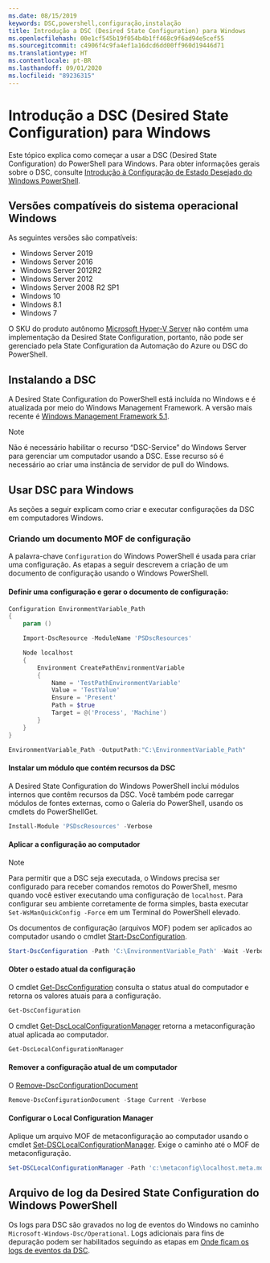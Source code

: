 ```yaml
---
ms.date: 08/15/2019
keywords: DSC,powershell,configuração,instalação
title: Introdução a DSC (Desired State Configuration) para Windows
ms.openlocfilehash: 00e1cf545b19f054b4b1ff468c9f6ad94e5cef55
ms.sourcegitcommit: c4906f4c9fa4ef1a16dcd6dd00ff960d19446d71
ms.translationtype: HT
ms.contentlocale: pt-BR
ms.lasthandoff: 09/01/2020
ms.locfileid: "89236315"
---
```

# <a name="get-started-with-desired-state-configuration-dsc-for-windows"></a>Introdução a DSC (Desired State Configuration) para Windows

Este tópico explica como começar a usar a DSC (Desired State Configuration) do PowerShell para Windows.
Para obter informações gerais sobre o DSC, consulte [Introdução à Configuração de Estado Desejado do Windows PowerShell](../overview/overview.md).

## <a name="supported-windows-operation-system-versions"></a>Versões compatíveis do sistema operacional Windows

As seguintes versões são compatíveis:

- Windows Server 2019
- Windows Server 2016
- Windows Server 2012R2
- Windows Server 2012
- Windows Server 2008 R2 SP1
- Windows 10
- Windows 8.1
- Windows 7

O SKU do produto autônomo [Microsoft Hyper-V Server](/windows-server/virtualization/hyper-v/hyper-v-server-2016) não contém uma implementação da Desired State Configuration, portanto, não pode ser gerenciado pela State Configuration da Automação do Azure ou DSC do PowerShell.

## <a name="installing-dsc"></a>Instalando a DSC

A Desired State Configuration do PowerShell está incluída no Windows e é atualizada por meio do Windows Management Framework. A versão mais recente é [Windows Management Framework 5.1](https://www.microsoft.com/download/details.aspx?id=54616).

> [!NOTE]
> Não é necessário habilitar o recurso “DSC-Service” do Windows Server para gerenciar um computador usando a DSC.
> Esse recurso só é necessário ao criar uma instância de servidor de pull do Windows.

## <a name="using-dsc-for-windows"></a>Usar DSC para Windows

As seções a seguir explicam como criar e executar configurações da DSC em computadores Windows.

### <a name="creating-a-configuration-mof-document"></a>Criando um documento MOF de configuração

A palavra-chave `Configuration` do Windows PowerShell é usada para criar uma configuração.
As etapas a seguir descrevem a criação de um documento de configuração usando o Windows PowerShell.

#### <a name="define-a-configuration-and-generate-the-configuration-document"></a>Definir uma configuração e gerar o documento de configuração:

```powershell
Configuration EnvironmentVariable_Path
{
    param ()

    Import-DscResource -ModuleName 'PSDscResources'

    Node localhost
    {
        Environment CreatePathEnvironmentVariable
        {
            Name = 'TestPathEnvironmentVariable'
            Value = 'TestValue'
            Ensure = 'Present'
            Path = $true
            Target = @('Process', 'Machine')
        }
    }
}

EnvironmentVariable_Path -OutputPath:"C:\EnvironmentVariable_Path"
```

#### <a name="install-a-module-containing-dsc-resources"></a>Instalar um módulo que contém recursos da DSC

A Desired State Configuration do Windows PowerShell inclui módulos internos que contêm recursos da DSC.
Você também pode carregar módulos de fontes externas, como o Galeria do PowerShell, usando os cmdlets do PowerShellGet.

```PowerShell
Install-Module 'PSDscResources' -Verbose
```

#### <a name="apply-the-configuration-to-the-machine"></a>Aplicar a configuração ao computador

> [!NOTE]
> Para permitir que a DSC seja executada, o Windows precisa ser configurado para receber comandos remotos do PowerShell, mesmo quando você estiver executando uma configuração de `localhost`. Para configurar seu ambiente corretamente de forma simples, basta executar `Set-WsManQuickConfig -Force` em um Terminal do PowerShell elevado.

Os documentos de configuração (arquivos MOF) podem ser aplicados ao computador usando o cmdlet [Start-DscConfiguration](/powershell/module/psdesiredstateconfiguration/start-dscconfiguration).

```powershell
Start-DscConfiguration -Path 'C:\EnvironmentVariable_Path' -Wait -Verbose
```

#### <a name="get-the-current-state-of-the-configuration"></a>Obter o estado atual da configuração

O cmdlet [Get-DscConfiguration](/powershell/module/psdesiredstateconfiguration/get-dscconfiguration) consulta o status atual do computador e retorna os valores atuais para a configuração.

```powershell
Get-DscConfiguration
```

O cmdlet [Get-DscLocalConfigurationManager](/powershell/module/psdesiredstateconfiguration/get-dscLocalConfigurationManager) retorna a metaconfiguração atual aplicada ao computador.

```powershell
Get-DscLocalConfigurationManager
```

#### <a name="remove-the-current-configuration-from-a-machine"></a>Remover a configuração atual de um computador

O [Remove-DscConfigurationDocument](/powershell/module/psdesiredstateconfiguration/remove-dscconfigurationdocument)

```powershell
Remove-DscConfigurationDocument -Stage Current -Verbose
```

#### <a name="configure-settings-in-local-configuration-manager"></a>Configurar o Local Configuration Manager

Aplique um arquivo MOF de metaconfiguração ao computador usando o cmdlet [Set-DSCLocalConfigurationManager](/powershell/module/PSDesiredStateConfiguration/Set-DscLocalConfigurationManager).
Exige o caminho até o MOF de metaconfiguração.

```powershell
Set-DSCLocalConfigurationManager -Path 'c:\metaconfig\localhost.meta.mof' -Verbose
```

## <a name="windows-powershell-desired-state-configuration-log-files"></a>Arquivo de log da Desired State Configuration do Windows PowerShell

Os logs para DSC são gravados no log de eventos do Windows no caminho `Microsoft-Windows-Dsc/Operational`.
Logs adicionais para fins de depuração podem ser habilitados seguindo as etapas em [Onde ficam os logs de eventos da DSC](/powershell/scripting/dsc/troubleshooting/troubleshooting#where-are-dsc-event-logs).
